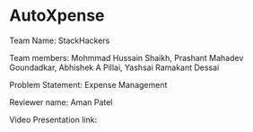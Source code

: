 # AutoXpense
Team Name: StackHackers


Team members: Mohmmad Hussain Shaikh, Prashant Mahadev Goundadkar, Abhishek A Pillai, Yashsai Ramakant Dessai


Problem Statement: Expense Management


Reviewer name: Aman Patel


Video Presentation link: 

